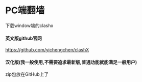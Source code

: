# PC端翻墙

下载window端的clashx 

#### 英文版github官网

https://github.com/yichengchen/clashX

#### 汉化版(我一般使用,不需要追求最新版,普通功能就能满足一般用户)
zip包放在GitHub上了

